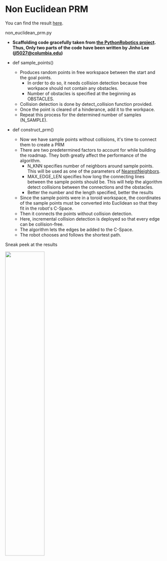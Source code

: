 # Non Euclidean PRM

You can find the result [here](https://www.youtube.com/watch?v=k7dJsFfELGA&ab_channel=JinhoLee).

non_euclidean_prm.py
- **Scaffolding code gracefully taken from [the PythonRobotics project](https://pythonrobotics.readthedocs.io/en/latest/). Thus, Only two parts of the code have been written by Jinho Lee (jl5027@columbia.edu)**
- def sample_points()
  - Produces random points in free workspace between the start and the goal points. 
    - In order to do so, it needs collision detection because free workpace should not contain any obstacles.
    - Number of obstacles is specified at the beginning as OBSTACLES.
  - Collision detection is done by detect_collision function provided.
  - Once the point is cleared of a hinderance, add it to the workpace.
  - Repeat this process for the determined number of samples (N_SAMPLE).
  
- def construct_prm()
  - Now we have sample points without collisions, it's time to connect them to create a PRM
  - There are two predetermined factors to account for while building the roadmap. They both greatly affect the performance of the algorithm.
    - N_KNN specifies number of neighbors around sample points. This will be used as one of the parameters of [NearestNeighbors](https://scikit-learn.org/stable/modules/neighbors.html).
    - MAX_EDGE_LEN specifies how long the connecting lines between the sample points should be. This will help the algorithm detect collisions between the connections and the obstacles.
    - Better the number and the length specified, better the results
  - Since the sample points were in a toroid workspace, the coordinates of the sample points must be converted into Euclidean so that they fit in the robot's C-Space.
  - Then it connects the points without collision detection.
  - Here, incremental collision detection is deployed so that every edge can be collision-free.
  - The algorithm lets the edges be added to the C-Space. 
  - The robot chooses and follows the shortest path.
 
Sneak peek at the results
 
 <img src="https://user-images.githubusercontent.com/60580427/117529081-7e4ef080-b010-11eb-81c0-5215e1a488ef.png" width="50%" height="50%">

